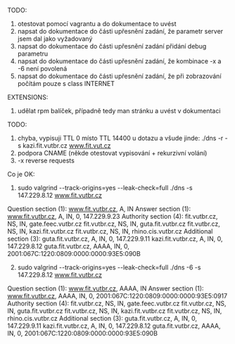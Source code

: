 TODO:

1) otestovat pomocí vagrantu a do dokumentace to uvést
2) napsat do dokumentace do části upřesnění zadání, že parametr server jsem dal jako vyžadovaný
3) napsat do dokumentace do části upřesnění zadání přidání debug parametru
4) napsat do dokumentace do části upřesnění zadání, že kombinace -x a -6 není povolená
5) napsat do dokumentace do části upřesnění zadání, že při zobrazování počítám pouze s class INTERNET

EXTENSIONS:

1) udělat rpm balíček, případně tedy man stránku a uvést v dokumentaci

TODO:

1) chyba, vypisuji TTL 0 místo TTL 14400 u dotazu a všude jinde: ./dns -r -s kazi.fit.vutbr.cz www.fit.vut.cz
2) podpora CNAME (někde otestovat vypisování + rekurzivní volání)
3) -x reverse requests

Co je OK:

1) sudo valgrind --track-origins=yes --leak-check=full ./dns -s 147.229.8.12 www.fit.vutbr.cz

Question section (1):
  www.fit.vutbr.cz, A, IN
Answer section (1):
  www.fit.vutbr.cz, A, IN, 0, 147.229.9.23
Authority section (4):
  fit.vutbr.cz, NS, IN, gate.feec.vutbr.cz
  fit.vutbr.cz, NS, IN, guta.fit.vutbr.cz
  fit.vutbr.cz, NS, IN, kazi.fit.vutbr.cz
  fit.vutbr.cz, NS, IN, rhino.cis.vutbr.cz
Additional section (3):
  guta.fit.vutbr.cz, A, IN, 0, 147.229.9.11
  kazi.fit.vutbr.cz, A, IN, 0, 147.229.8.12
  guta.fit.vutbr.cz, AAAA, IN, 0, 2001:067C:1220:0809:0000:0000:93E5:090B

2) sudo valgrind --track-origins=yes --leak-check=full ./dns -6 -s 147.229.8.12 www.fit.vutbr.cz

Question section (1):
  www.fit.vutbr.cz, AAAA, IN
Answer section (1):
  www.fit.vutbr.cz, AAAA, IN, 0, 2001:067C:1220:0809:0000:0000:93E5:0917
Authority section (4):
  fit.vutbr.cz, NS, IN, gate.feec.vutbr.cz
  fit.vutbr.cz, NS, IN, guta.fit.vutbr.cz
  fit.vutbr.cz, NS, IN, kazi.fit.vutbr.cz
  fit.vutbr.cz, NS, IN, rhino.cis.vutbr.cz
Additional section (3):
  guta.fit.vutbr.cz, A, IN, 0, 147.229.9.11
  kazi.fit.vutbr.cz, A, IN, 0, 147.229.8.12
  guta.fit.vutbr.cz, AAAA, IN, 0, 2001:067C:1220:0809:0000:0000:93E5:090B
